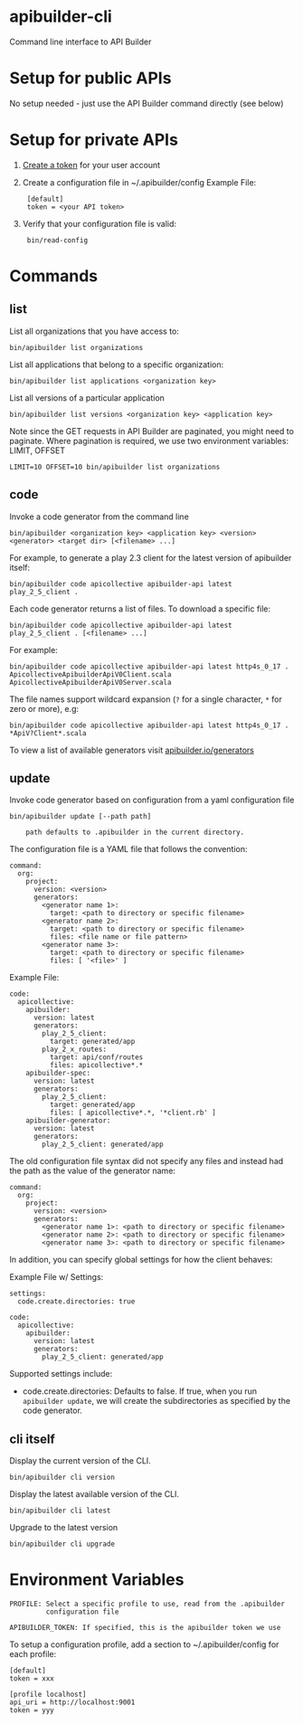 # apibuilder-cli
Command line interface to API Builder

# Setup for public APIs

No setup needed - just use the API Builder command directly (see below)

# Setup for private APIs

1. [Create a token](http://www.apibuilder.io/tokens/) for your user account

2. Create a configuration file in ~/.apibuilder/config
   Example File:

        [default]
        token = <your API token>

3. Verify that your configuration file is valid:

        bin/read-config

# Commands

## list

List all organizations that you have access to:

    bin/apibuilder list organizations

List all applications that belong to a specific organization:

    bin/apibuilder list applications <organization key>

List all versions of a particular application

    bin/apibuilder list versions <organization key> <application key>
    
Note since the GET requests in API Builder are paginated, you might need to
paginate. Where pagination is required, we use two environment
variables: LIMIT, OFFSET

    LIMIT=10 OFFSET=10 bin/apibuilder list organizations
    
## code

Invoke a code generator from the command line

    bin/apibuilder <organization key> <application key> <version> <generator> <target dir> [<filename> ...]
    
For example, to generate a play 2.3 client for the latest version of apibuilder itself:

    bin/apibuilder code apicollective apibuilder-api latest play_2_5_client .

Each code generator returns a list of files. To download a specific file:

    bin/apibuilder code apicollective apibuilder-api latest play_2_5_client . [<filename> ...]
    
For example:

    bin/apibuilder code apicollective apibuilder-api latest http4s_0_17 . ApicollectiveApibuilderApiV0Client.scala ApicollectiveApibuilderApiV0Server.scala
    
The file names support wildcard expansion (`?` for a single character, `*` for zero or more), e.g:

    bin/apibuilder code apicollective apibuilder-api latest http4s_0_17 . *ApiV?Client*.scala

To view a list of available generators visit [apibuilder.io/generators](http://www.apibuilder.io/generators)

## update

Invoke code generator based on configuration from a yaml configuration file

    bin/apibuilder update [--path path]
    
        path defaults to .apibuilder in the current directory.

The configuration file is a YAML file that follows the convention:

    command:
      org:
        project:
          version: <version>
          generators:
            <generator name 1>:
              target: <path to directory or specific filename>
            <generator name 2>:
              target: <path to directory or specific filename>
              files: <file name or file pattern>
            <generator name 3>:
              target: <path to directory or specific filename>
              files: [ '<file>' ]

Example File:

    code:
      apicollective:
        apibuilder:
          version: latest
          generators:
            play_2_5_client:
              target: generated/app
            play_2_x_routes:
              target: api/conf/routes
              files: apicollective*.*
        apibuilder-spec:
          version: latest
          generators:
            play_2_5_client:
              target: generated/app
              files: [ apicollective*.*, '*client.rb' ]
        apibuilder-generator:
          version: latest
          generators:
            play_2_5_client: generated/app

The old configuration file syntax did not specify any files and instead had the path as the value of the generator name:

    command:
      org:
        project:
          version: <version>
          generators:
            <generator name 1>: <path to directory or specific filename>
            <generator name 2>: <path to directory or specific filename>
            <generator name 3>: <path to directory or specific filename>

In addition, you can specify global settings for how the client behaves:

Example File w/ Settings:

    settings:
      code.create.directories: true

    code:
      apicollective:
        apibuilder:
          version: latest
          generators:
            play_2_5_client: generated/app

Supported settings include:

  - code.create.directories: Defaults to false. If true, when you run
    `apibuilder update`, we will create the subdirectories as specified by
    the code generator.


## cli itself

Display the current version of the CLI.

    bin/apibuilder cli version

Display the latest available version of the CLI.

    bin/apibuilder cli latest

Upgrade to the latest version

    bin/apibuilder cli upgrade

# Environment Variables

    PROFILE: Select a specific profile to use, read from the .apibuilder
             configuration file

    APIBUILDER_TOKEN: If specified, this is the apibuilder token we use

To setup a configuration profile, add a section to ~/.apibuilder/config for each profile:

```
[default]
token = xxx

[profile localhost]
api_uri = http://localhost:9001
token = yyy
```